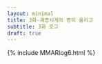 ```yaml
---
layout: minimal
title: 3화-괘종시계의 종이 울리고
subtitle: 3화 로그
draft: true
---
```


{% include MMARlog6.html %}
